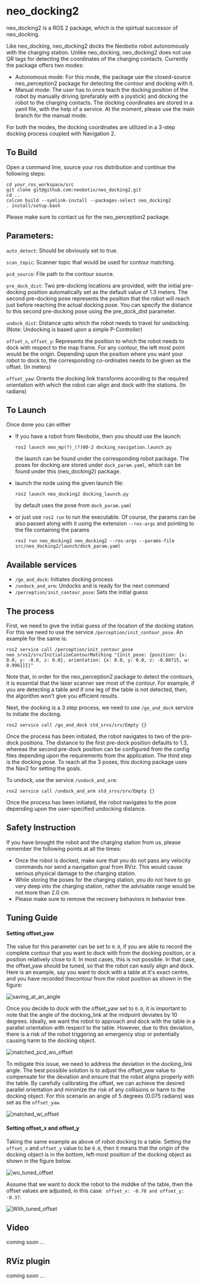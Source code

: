 # neo_docking2

neo_docking2 is a ROS 2 package, which is the spirtual successor of neo_docking.

Like neo_docking, neo_docking2 docks the Neobotix robot autonomously with the charging station. Unlike neo_docking, neo_docking2 does not use QR tags for detecting the coordinates of the charging contacts. Currently the package offers two modes:

* Autonomous mode: For this mode, the package use the closed-source neo_perception2 package for detecting the contour and docking with it. 
* Manual mode: The user has to once teach the docking position of the robot by manually driving (prefarably with a joystick) and docking the robot to the charging contacts. The docking coordinates are stored in a yaml file, with the help of a service. At the moment, please use the main branch for the manual mode. 

For both the modes, the docking coordinates are utilized in a 3-step docking process coupled with Navigation 2.


## To Build

Open a command line, source your ros distribution and continue the following steps:

```
cd your_ros_workspace/src
git clone git@github.com:neobotix/neo_docking2.git
cd ..
colcon build --symlink-install --packages-select neo_docking2
. install/setup.bash
```

Please make sure to contact us for the neo_perception2 package. 

## Parameters:

`auto_detect`: Should be obviously set to true. 

`scan_topic`: Scanner topic that would be used for contour matching. 

`pcd_source`: File path to the contour source.

`pre_dock_dist`: Two pre-docking locations are provided, with the initial pre-docking position automatically set as the default value of 1.3 meters. The second pre-docking pose represents the position that the robot will reach just before reaching the actual docking pose. You can specify the distance to this second pre-docking pose using the pre_dock_dist parameter.

`undock_dist`: Distance upto which the robot needs to travel for undocking. (Note: Undocking is based upon a simple P-Controller)

`offset_x`, `offset_y`: Represents the position to which the robot needs to dock with respect to the map frame. For any contour, the left most point would be the origin. Depending upon the position where you want your robot to dock to, the corresponding co-ordinates needs to be given as the offset. (In meters)

`offset_yaw`: Orients the docking link transforms according to the required orientation with which the robot can align and dock with the stations. (In radians)

## To Launch

Once done you can either 
  * If you have a robot from Neobotix, then you should use the launch:
 
    ```ros2 launch neo_mp(?)_(?)00-2 docking_navigation.launch.py```
    
    the launch can be found under the corresponding robot package. The poses for docking are stored under `dock_param.yaml`, which can be found under this (neo_docking2) package.
    
  * launch the node using the given launch file:
  
    ```ros2 launch neo_docking2 docking_launch.py```

    by default uses the pose from  `dock_param.yaml`
  
  * or just use `ros2 run` to run the executable. Of course, the params can be also passed along with it using the extension `--ros-args` and pointing to the file containing the params
  
    ```ros2 run neo_docking2 neo_docking2 --ros-args --params-file src/neo_docking2/launch/dock_param.yaml```

## Available services
  * `/go_and_dock`: Initiates docking process
  * `/undock_and_arm`: Undocks and is ready for the next command
  * `/perception/init_contour_pose`: Sets the initial guess

## The process

First, we need to give the initial guess of the location of the docking station. For this we need to use the service `/perception/init_contour_pose`. An example for the same is:

`ros2 service call /perception/init_contour_pose neo_srvs2/srv/InitializeContourMatching "{init_pose: {position: {x: 0.0, y: -0.0, z: 0.0}, orientation: {x: 0.0, y: 0.0, z: -0.08715, w: 0.9961}}}"`

Note that, in order for the neo_perception2 package to detect the contours, it is essential that the laser scanner see most of the contour. For example, if you are detecting a table and if one leg of the table is not detected, then, the algorithm won't give you efficient results.

Next, the docking is a 3 step process, we need to use `/go_and_dock` service to initiate the docking. 

```ros2 service call /go_and_dock std_srvs/srv/Empty {} ```

Once the process has been initiated, the robot navigates to two of the pre-dock positions. The distance to the first pre-dock position defaults to 1.3, whereas the second pre-dock position can be configured from the config files depending upon the requirements from the application. The third step is the docking pose. To reach all the 3 poses, this docking package uses the Nav2 for setting the goals.

To undock, use the service `/undock_and_arm`:

```ros2 service call /undock_and_arm std_srvs/srv/Empty {} ```

Once the process has been initiated, the robot navigates to the pose depending upon the user-specified undocking distance.

## Safety Instruction

If you have brought the robot and the charging station from us, please remember the following points at all the times:

 - Once the robot is docked, make sure that you do not pass any velocity commands nor send a navigation goal from RViz. This would cause serious physical damage to the charging station.
 - While storing the poses for the charging station, you do not have to go very deep into the charging station, rather the advisable range would be not more than 2.0 cm.
 - Please make sure to remove the recovery behaviors in behavior tree.

## Tuning Guide

#### Setting offset_yaw

The value for this parameter can be set to `0.0`, if you are able to record the complete contour that you want to dock with from the docking position, or a position relatively close to it. In most cases, this is not possible. In that case, the offset_yaw should be tuned, so that the robot can easily align and dock. Here is an example, say you want to dock with a table at it's exact centre, and you have recorded thecontour from the robot position as shown in the figure:

![saving_at_an_angle](https://github.com/neobotix/neo_docking2/assets/20242192/a61bcd31-393b-47fc-a757-4820c86dd954)

Once you decide to dock with the offset_yaw set to `0.0`, it is important to note that the angle of the docking_link at the midpoint deviates by 10 degrees. Ideally, we want the robot to approach and dock with the table in a parallel orientation with respect to the table. However, due to this deviation, there is a risk of the robot triggering an emergency stop or potentially causing harm to the docking object.

![matched_pcd_wo_offset](https://github.com/neobotix/neo_docking2/assets/20242192/d66088cb-6cdf-4ff3-86b3-16d8a6701232)

To mitigate this issue, we need to address the deviation in the docking_link angle. The best possible solution is to adjust the offset_yaw value to compensate for the deviation and ensure that the robot aligns properly with the table. By carefully calibrating the offset, we can achieve the desired parallel orientation and minimize the risk of any collisions or harm to the docking object. For this scenario an angle of 5 degrees (0.075 radians) was set as the `offset_yaw`.


![matched_wi_offset](https://github.com/neobotix/neo_docking2/assets/20242192/618cae74-11b2-4758-9bb4-ac6f5c5fcebc)

#### Setting offset_x and offset_y

Taking the same example as above of robot docking to a table. Setting the `offset_x` and `offset_y` value to be `0.0`, then it means that the origin of the docking object is in the bottom, left-most position of the docking object as shown in the figure below.

![wo_tuned_offset](https://github.com/neobotix/neo_docking2/assets/20242192/44d08b59-5bd2-4ea5-92ca-eb6d0b9ace65)

Assume that we want to dock the robot to the middke of the table, then the offset values are adjusted, in this case ` offset_x: -0.70 and offset_y: -0.37`. 

![With_tuned_offset](https://github.com/neobotix/neo_docking2/assets/20242192/2624ce77-6596-4f3b-8368-204eeb1b1210)



## Video

coming soon ...

## RViz plugin

coming soon ...

